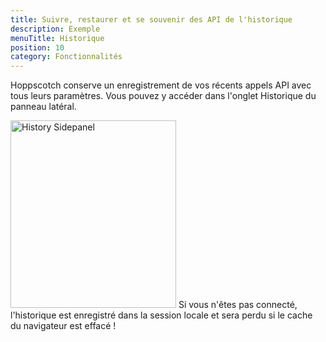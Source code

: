 ```yaml
---
title: Suivre, restaurer et se souvenir des API de l'historique
description: Exemple
menuTitle: Historique
position: 10
category: Fonctionnalités
---
```


Hoppscotch conserve un enregistrement de vos récents appels API avec tous leurs paramètres. Vous pouvez y accéder dans l'onglet Historique du panneau latéral.

<img src="/navigation/HistoryPanel.png" height="300" width="265" alt="History Sidepanel"/>

<alert type = "warning">
Si vous n'êtes pas connecté, l'historique est enregistré dans la session locale et sera perdu si le cache du navigateur est effacé !
</alert>
